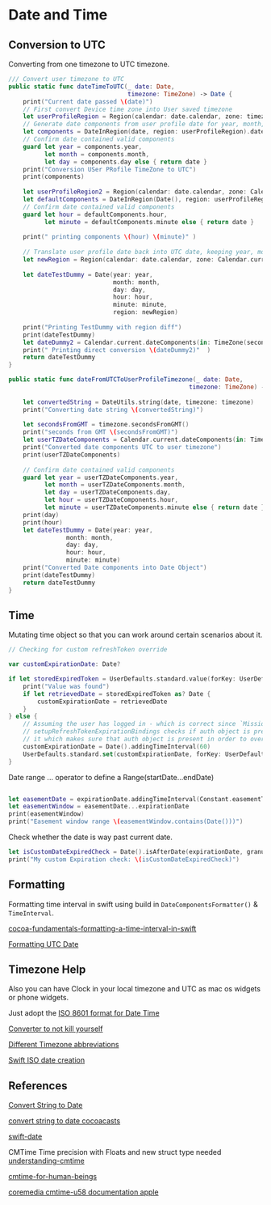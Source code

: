 # Date and Time

## Conversion to UTC
Converting from one timezone to UTC timezone.

```swift
/// Convert user timezone to UTC
public static func dateTimeToUTC(_ date: Date,
								 timezone: TimeZone) -> Date {
	print("Current date passed \(date)")
	// First convert Device time zone into User saved timezone
	let userProfileRegion = Region(calendar: date.calendar, zone: timezone)
	// Generate date components from user profile date for year, month, day
	let components = DateInRegion(date, region: userProfileRegion).dateComponents
	// Confirm date contained valid components
	guard let year = components.year,
		  let month = components.month,
		  let day = components.day else { return date }
	print("Conversion USer PRofile TimeZone to UTC")
	print(components)
	
	let userProfileRegion2 = Region(calendar: date.calendar, zone: Calendar.current.timeZone)
	let defaultComponents = DateInRegion(Date(), region: userProfileRegion2).dateComponents
	// Confirm date contained valid components
	guard let hour = defaultComponents.hour,
		  let minute = defaultComponents.minute else { return date }
	
	print(" printing components \(hour) \(minute)" )
	
	// Translate user profile date back into UTC date, keeping year, month, day
	let newRegion = Region(calendar: date.calendar, zone: Calendar.current.timeZone)
	
	let dateTestDummy = Date(year: year,
							 month: month,
							 day: day,
							 hour: hour,
							 minute: minute,
							 region: newRegion)
	
	print("Printing TestDummy with region diff")
	print(dateTestDummy)
	let dateDummy2 = Calendar.current.dateComponents(in: TimeZone(secondsFromGMT: 0)!, from: dateTestDummy)
	print(" Printing direct conversion \(dateDummy2)"  )
	return dateTestDummy
}
```


    
```swift
public static func dateFromUTCToUserProfileTimezone(_ date: Date,
												  timezone: TimeZone) -> Date {
	
	let convertedString = DateUtils.string(date, timezone: timezone)
	print("Converting date string \(convertedString)")
	
	let secondsFromGMT = timezone.secondsFromGMT()
	print("seconds from GMT \(secondsFromGMT)")
	let userTZDateComponents = Calendar.current.dateComponents(in: TimeZone(secondsFromGMT: secondsFromGMT)!, from: date)
	print("Converted date components UTC to user timezone")
	print(userTZDateComponents)
	
	// Confirm date contained valid components
	guard let year = userTZDateComponents.year,
		  let month = userTZDateComponents.month,
		  let day = userTZDateComponents.day,
		  let hour = userTZDateComponents.hour,
		  let minute = userTZDateComponents.minute else { return date }
	print(day)
	print(hour)
	let dateTestDummy = Date(year: year,
				month: month,
				day: day,
				hour: hour,
				minute: minute)
	print("Converted Date components into Date Object")
	print(dateTestDummy)
	return dateTestDummy
}
```


## Time

Mutating time object so that you can work around certain scenarios about it.


```swift
// Checking for custom refreshToken override

var customExpirationDate: Date?

if let storedExpiredToken = UserDefaults.standard.value(forKey: UserDefaults.Keys.customRefreshTokenValue) {
	print("Value was found")
	if let retrievedDate = storedExpiredToken as? Date {
		customExpirationDate = retrievedDate
	}
} else {
	// Assuming the user has logged in - which is correct since `Mission Control`
	// setupRefreshTokenExpirationBindings checks if auth object is present and then .unwraps()
	// it which makes sure that auth object is present in order to override the expirationDate() in User Defaults.
	customExpirationDate = Date().addingTimeInterval(60)
	UserDefaults.standard.set(customExpirationDate, forKey: UserDefaults.Keys.customRefreshTokenValue)
}
```

Date range ... operator to define a Range(startDate...endDate)
```swift

let easementDate = expirationDate.addingTimeInterval(Constant.easementTimeInternal)
let easementWindow = easementDate...expirationDate
print(easementWindow)
print("Easement window range \(easementWindow.contains(Date()))")
```

Check whether the date is way past current date.
```swift
let isCustomDateExpiredCheck = Date().isAfterDate(expirationDate, granularity: .minute)
print("My custom Expiration check: \(isCustomDateExpiredCheck)")
```


## Formatting 

Formatting time interval in swift using build in `DateComponentsFormatter()`
& `TimeInterval`.

[cocoa-fundamentals-formatting-a-time-interval-in-swift](https://cocoacasts.com/cocoa-fundamentals-formatting-a-time-interval-in-swift)


[Formatting UTC Date](https://www.advancedswift.com/local-utc-date-format-swift/)

## Timezone Help


Also you can have Clock in your local timezone and UTC as mac os widgets or phone widgets.

Just adopt the [ISO 8601 format for Date Time](https://www.iso.org/iso-8601-date-and-time-format.html)

[Converter to not kill yourself](https://www.timeanddate.com/worldclock/converter.html)

[Different Timezone abbreviations](https://www.timeanddate.com/time/zones/) 

[Swift ISO date creation](https://onmyway133.com/posts/how-to-make-iso-8601-date-in-swift/)


## References

[Convert String to Date](https://izziswift.com/convert-string-to-date-in-swift/)

[convert string to date cocoacasts](https://cocoacasts.com/swift-fundamentals-how-to-convert-a-string-to-a-date-in-swift)

[swift-date](https://iharishsuthar.github.io/posts/swift-date/)

CMTime 
Time precision with Floats and new struct type needed
[understanding-cmtime](https://warrenmoore.net/understanding-cmtime)

[cmtime-for-human-beings](https://dcordero.me/posts/cmtime-for-human-beings.html)

[coremedia cmtime-u58 documentation apple](https://developer.apple.com/documentation/coremedia/cmtime-u58)
